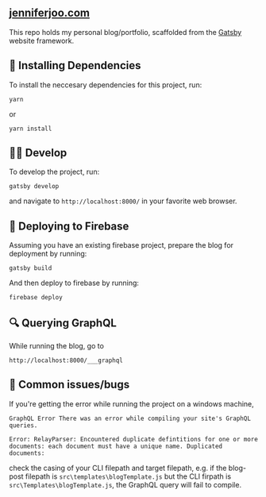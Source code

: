 ## [jenniferjoo.com](jenniferjoo.com)

This repo holds my personal blog/portfolio, scaffolded from the [Gatsby](https://www.gatsbyjs.org) website framework.

## 🧶 Installing Dependencies

To install the neccesary dependencies for this project, run:

```shell
yarn
```

or

```shell
yarn install
```

## 👩‍💻 Develop

To develop the project, run:

```shell
gatsby develop
```

and navigate to `http://localhost:8000/` in your favorite web browser.

## 🚀 Deploying to Firebase

Assuming you have an existing firebase project, prepare the blog for deployment by running:

```shell
gatsby build
```

And then deploy to firebase by running:

```shell
firebase deploy
```

## 🔍 Querying GraphQL

While running the blog, go to

```shell
http://localhost:8000/___graphql
```

## 🐛 Common issues/bugs

If you're getting the error while running the project on a windows machine,

```
GraphQL Error There was an error while compiling your site's GraphQL queries.

Error: RelayParser: Encountered duplicate defintitions for one or more documents: each document must have a unique name. Duplicated documents:
```

check the casing of your CLI filepath and target filepath, e.g. if the blog-post filepath is `src\templates\blogTemplate.js` but the CLI firpath is `src\Templates\blogTemplate.js`, the GraphQL query will fail to compile.
